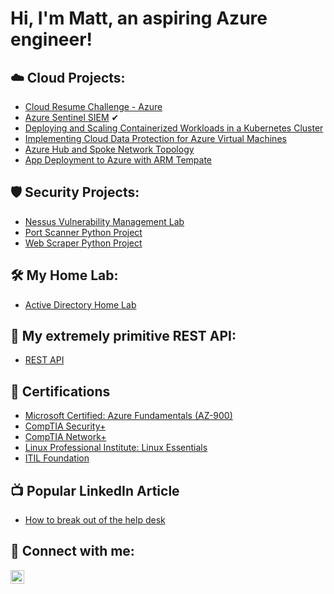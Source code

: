 <h1>Hi, I'm Matt, an aspiring Azure engineer!
  
<h2> ☁️ Cloud Projects:</h2>

  
  - [Cloud Resume Challenge - Azure](https://github.com/malotts2k/ActiveDirectoryLab) <!-- https://www.youtube.com/watch?v=ieYrBWmkfno -->
  - [Azure Sentinel SIEM](https://github.com/malotts2k/Azure-Sentinel-SIEM)  ✔  <!-- https://www.youtube.com/watch?v=RoZeVbbZ0o0 -->
  - [Deploying and Scaling Containerized Workloads in a Kubernetes Cluster](https://github.com/malotts2k/KubernetesDeployment)
  - [Implementing Cloud Data Protection for Azure Virtual Machines](https://github.com/malotts2k/ProtectingVirtualMachines)
  - [Azure Hub and Spoke Network Topology](https://github.com/malotts2k/Azure-Hub-and-Spoke-Topology) <!-- https://github.com/SoniaConti/ContosoFinance-Demo -->
  - [App Deployment to Azure with ARM Tempate](https://github.com/malotts2k/ActiveDirectoryLab) <!-- https://github.com/SoniaConti/ContosoFinance-Demo -->
  
  
 <h2>🛡 Security Projects:</h2>
  
  - [Nessus Vulnerability Management Lab](https://github.com/malotts2k/ActiveDirectoryLab)
  - [Port Scanner Python Project](https://github.com/malotts2k/ActiveDirectoryLab) <!-- https://www.youtube.com/watch?v=FGdiSJakIS4 -->
  - [Web Scraper Python Project](https://github.com/malotts2k/ActiveDirectoryLab) <!-- https://www.youtube.com/watch?v=SqvVm3QiQVk&t=37s -->
  
 
 <h2>🛠 My Home Lab:</h2>
  
  - [Active Directory Home Lab](https://github.com/malotts2k/ActiveDirectoryLab)
  
<h2>🔰 My extremely primitive REST API:</h2>
  
  - [REST API](https://github.com/malotts2k/ActiveDirectoryLab)


  
<h2> 📜 Certifications</h2>
  
- [Microsoft Certified: Azure Fundamentals (AZ-900)](https://github.com/malotts2k/CERTHERE)
- [CompTIA Security+](https://github.com/malotts2k/CERTHERE)
- [CompTIA Network+](https://github.com/malotts2k/CERTHERE)
- [Linux Professional Institute: Linux Essentials](https://github.com/malotts2k/CERTHERE)
- [ITIL Foundation](https://github.com/malotts2k/CERTHERE)


<h2>📺 Popular LinkedIn Article</h2>

- [How to break out of the help desk](https://MYyoutubeURL)


<h2> 🤳 Connect with me:</h2>


[<img align="left" alt="JoshMadakor | LinkedIn" width="22px" src="https://cdn.jsdelivr.net/npm/simple-icons@v3/icons/linkedin.svg" />][linkedin]



[linkedin]: https://linkedin.com/in/matt-malott

<!--
**malotts2k/malotts2k** is a ✨ _special_ ✨ repository because its `README.md` (this file) appears on your GitHub profile.

Here are some ideas to get you started:

- 🔭 I’m currently working on ...
- 🌱 I’m currently learning ...
- 👯 I’m looking to collaborate on ...
- 🤔 I’m looking for help with ...
- 💬 Ask me about ...
- 📫 How to reach me: ...
- 😄 Pronouns: ...
- ⚡ Fun fact: ...
-->
